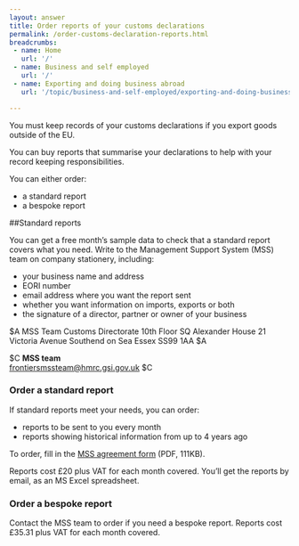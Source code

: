 ```yaml
---
layout: answer
title: Order reports of your customs declarations
permalink: /order-customs-declaration-reports.html
breadcrumbs:
 - name: Home
   url: '/'
 - name: Business and self employed
   url: '/'
 - name: Exporting and doing business abroad
   url: '/topic/business-and-self-employed/exporting-and-doing-business-abroad.html'

---
```


You must keep records of your customs declarations if you export goods outside of the EU.

You can buy reports that summarise your declarations to help with your record keeping responsibilities.

You can either order:

- a standard report
- a bespoke report


##Standard reports

You can get a free month’s sample data to check that a standard report covers what you need. Write to the Management Support System (MSS) team on company stationery, including:

- your business name and address
- EORI number
- email address where you want the report sent
- whether you want information on imports, exports or both
- the signature of a director, partner or owner of your business

$A
MSS Team
Customs Directorate
10th Floor SQ
Alexander House
21 Victoria Avenue
Southend on Sea
Essex
SS99 1AA 
$A

$C 
**MSS team**  
<frontiersmssteam@hmrc.gsi.gov.uk>
$C 

### Order a standard report

If standard reports meet your needs, you can order:

- reports to be sent to you every month
- reports showing historical information from up to 4 years ago

To order, fill in the [MSS agreement form](https://www.gov.uk/government/uploads/system/uploads/attachment_data/file/381489/Agreement_for_the_Sale_of_Management_Support_System__MSS__Data.pdf) (PDF, 111KB). 

Reports cost £20 plus VAT for each month covered. You’ll get the reports by email, as an MS Excel spreadsheet.

### Order a bespoke report

Contact the MSS team to order if you need a bespoke report. Reports cost £35.31 plus VAT for each month covered.
